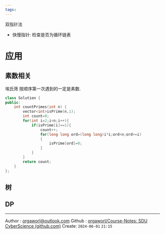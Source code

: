 ```yaml
---
tags:
---
```



双指针法
- 快慢指针: 检查是否为循环链表


# 应用

## 素数相关

 埃氏筛
 按顺序第一次遇到的一定是素数.
 ```cpp
 class Solution {
 public:
     int countPrimes(int n) {
         vector<int>isPrime(n,1);
         int count=0;
         for(int i=2;i<n;i++){
             if(isPrime[i]==1){
                 count++;
                 for(long long ord=(long long)i*i;ord<n;ord+=i)
                 {
                     isPrime[ord]=0;
                 }
             }
         }
         return count;
     }
 };
 ```

## 树




## DP





---
Author : orgaworl@outlook.com
Github : [orgaworl/Course-Notes: SDU CyberScience (github.com)](https://github.com/orgaworl/Course-Notes)
Create: `2024-06-01` `21:15`


